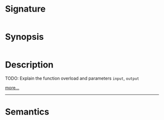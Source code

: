 # Signature
```vikid-signature
```

# Synopsis
```vikid-synopsis
```

# Description
TODO: Explain the function overload and parameters `input`, `output`

[more...](https://en.wikipedia.org/wiki/Absolute_value)

----
# Semantics